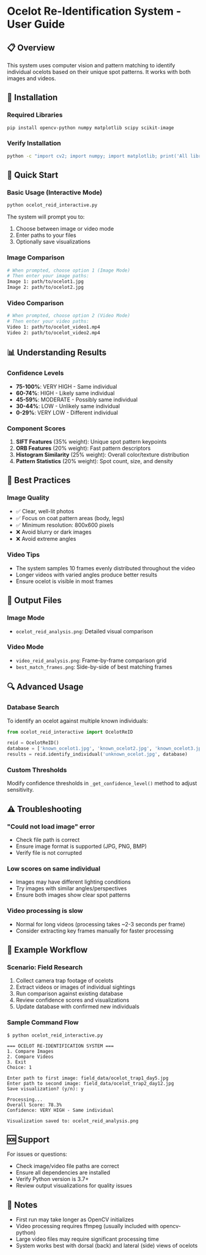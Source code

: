 # Ocelot Re-Identification System - User Guide

## 📋 Overview
This system uses computer vision and pattern matching to identify individual ocelots based on their unique spot patterns. It works with both images and videos.

## 🔧 Installation

### Required Libraries
```bash
pip install opencv-python numpy matplotlib scipy scikit-image
```

### Verify Installation
```bash
python -c "import cv2; import numpy; import matplotlib; print('All libraries installed!')"
```

## 🚀 Quick Start

### Basic Usage (Interactive Mode)
```bash
python ocelot_reid_interactive.py
```

The system will prompt you to:
1. Choose between image or video mode
2. Enter paths to your files
3. Optionally save visualizations

### Image Comparison
```bash
# When prompted, choose option 1 (Image Mode)
# Then enter your image paths:
Image 1: path/to/ocelot1.jpg
Image 2: path/to/ocelot2.jpg
```

### Video Comparison
```bash
# When prompted, choose option 2 (Video Mode)
# Then enter your video paths:
Video 1: path/to/ocelot_video1.mp4
Video 2: path/to/ocelot_video2.mp4
```

## 📊 Understanding Results

### Confidence Levels
- **75-100%**: VERY HIGH - Same individual
- **60-74%**: HIGH - Likely same individual
- **45-59%**: MODERATE - Possibly same individual
- **30-44%**: LOW - Unlikely same individual
- **0-29%**: VERY LOW - Different individual

### Component Scores
1. **SIFT Features** (35% weight): Unique spot pattern keypoints
2. **ORB Features** (20% weight): Fast pattern descriptors
3. **Histogram Similarity** (25% weight): Overall color/texture distribution
4. **Pattern Statistics** (20% weight): Spot count, size, and density

## 🎯 Best Practices

### Image Quality
- ✅ Clear, well-lit photos
- ✅ Focus on coat pattern areas (body, legs)
- ✅ Minimum resolution: 800x600 pixels
- ❌ Avoid blurry or dark images
- ❌ Avoid extreme angles

### Video Tips
- The system samples 10 frames evenly distributed throughout the video
- Longer videos with varied angles produce better results
- Ensure ocelot is visible in most frames

## 📁 Output Files

### Image Mode
- `ocelot_reid_analysis.png`: Detailed visual comparison

### Video Mode
- `video_reid_analysis.png`: Frame-by-frame comparison grid
- `best_match_frames.png`: Side-by-side of best matching frames

## 🔍 Advanced Usage

### Database Search
To identify an ocelot against multiple known individuals:

```python
from ocelot_reid_interactive import OcelotReID

reid = OcelotReID()
database = ['known_ocelot1.jpg', 'known_ocelot2.jpg', 'known_ocelot3.jpg']
results = reid.identify_individual('unknown_ocelot.jpg', database)
```

### Custom Thresholds
Modify confidence thresholds in `_get_confidence_level()` method to adjust sensitivity.

## ⚠️ Troubleshooting

### "Could not load image" error
- Check file path is correct
- Ensure image format is supported (JPG, PNG, BMP)
- Verify file is not corrupted

### Low scores on same individual
- Images may have different lighting conditions
- Try images with similar angles/perspectives
- Ensure both images show clear spot patterns

### Video processing is slow
- Normal for long videos (processing takes ~2-3 seconds per frame)
- Consider extracting key frames manually for faster processing

## 📖 Example Workflow

### Scenario: Field Research
1. Collect camera trap footage of ocelots
2. Extract videos or images of individual sightings
3. Run comparison against existing database
4. Review confidence scores and visualizations
5. Update database with confirmed new individuals

### Sample Command Flow
```
$ python ocelot_reid_interactive.py

=== OCELOT RE-IDENTIFICATION SYSTEM ===
1. Compare Images
2. Compare Videos
3. Exit
Choice: 1

Enter path to first image: field_data/ocelot_trap1_day5.jpg
Enter path to second image: field_data/ocelot_trap2_day12.jpg
Save visualization? (y/n): y

Processing...
Overall Score: 78.3%
Confidence: VERY HIGH - Same individual

Visualization saved to: ocelot_reid_analysis.png
```

## 🆘 Support

For issues or questions:
- Check image/video file paths are correct
- Ensure all dependencies are installed
- Verify Python version is 3.7+
- Review output visualizations for quality issues

## 📝 Notes

- First run may take longer as OpenCV initializes
- Video processing requires ffmpeg (usually included with opencv-python)
- Large video files may require significant processing time
- System works best with dorsal (back) and lateral (side) views of ocelots
